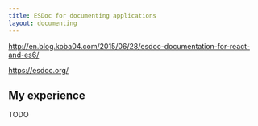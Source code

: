 ```yaml
---
title: ESDoc for documenting applications
layout: documenting
---
```


http://en.blog.koba04.com/2015/06/28/esdoc-documentation-for-react-and-es6/

https://esdoc.org/

## My experience

TODO